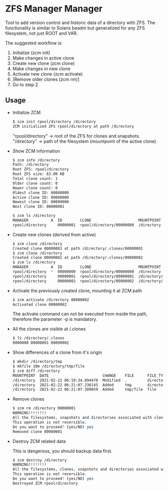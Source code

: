 # ZFS Manager Manager

Tool to add version control and historic data of a directory with ZFS. The functionality is similar to Solaris beadm but generalized for any ZFS filesystem, not just ROOT and VAR.

The suggested workflow is:
1. Initialize (zcm init)
2. Make changes in active clone
3. Create new clone (zcm clone)
4. Make changes in new clone
5. Activate new clone (zcm activate)
6. [Remove older clones (zcm rm)]
7. Go to step 2

## Usage

- Initialize ZCM

    ```bash
    $ zcm init rpool/directory /directory
    ZCM initialized ZFS rpool/directory at path /directory
    ```

    "rpool/directory" -> root of the ZFS for clones and snapshots.
    "/directory" -> path of the filesystem (mountpoint of the active clone).


- Show ZCM information

    ```bash
    $ zcm info /directory
    Path: /directory
    Root ZFS: rpool/directory
    Root ZFS size: 63.00 KB
    Total clone count: 1
    Older clone count: 0
    Newer clone count: 0
    Oldest clone ID: 00000000
    Active clone ID: 00000000
    Newest clone ID: 00000000
    Next clone ID: 00000001

    $ zcm ls /directory
    MANAGER          A  ID        CLONE                     MOUNTPOINT  ORIGIN    DATE                 SIZE    
    rpool/directory     00000001  rpool/directory/00000000  /directory            2021-02-16 10:46:59  32.00 KB
    ```

- Create new clones (derived from active)

    ```bash
    $ zcm clone /directory
    Created clone 00000001 at path /directory/.clones/00000001
    $ zcm clone /directory
    Created clone 00000002 at path /directory/.clones/00000002
    $ zcm ls /directory
    MANAGER          A  ID        CLONE                     MOUNTPOINT                   ORIGIN    DATE                 SIZE    
    rpool/directory  *  00000000  rpool/directory/00000000  /directory                             2021-02-20 06:51:14  32.00 KB
    rpool/directory     00000001  rpool/directory/00000001  /directory/.clones/00000001  00000000  2021-02-20 06:57:01  18.00 KB
    rpool/directory     00000002  rpool/directory/00000002  /directory/.clones/00000002  00000000  2021-02-20 06:57:02  18.00 KB
    ```

- Activate the previously created clone, mounting it at ZCM path 

    ```bash
    $ zcm activate /directory 00000002
    Activated clone 00000002
    ```

    The activate command can not be executed from inside the path, therefore the parameter -p <path> is mandatory.  

- All the clones are visible at <path>/.clones

    ```bash
    $ ls /directory/.clones
    0000000 00000001 00000002
    ```


- Show differences of a clone from it's origin

    ```bash
    $ mkdir /directory/tmp
    $ mkfile 10m /directory/tmp/file
    $ zcm diff /directory
    MOUNTPOINT  DATE                        CHANGE    FILE      FILE_TYPE
    /directory  2021-02-22 06:19:34.094470  Modified  .         directory
    /directory  2021-02-22 06:21:07.236145  Added     tmp       directory
    /directory  2021-02-22 06:21:07.309059  Added     tmp/file  file     
    ```


- Remove clones

    ```bash
    $ zcm rm /directory 00000001
    WARNING!!!!!!!!
    All the filesystems, snapshots and directories associated with clone 00000001 will be permanently deleted.
    This operation is not reversible.
    Do you want to proceed? (yes/NO) yes
    Removed clone 00000001
    ```


- Destroy ZCM related data

    This is dangerous, you should backup data first.

    ```bash
    $ zcm destroy /directory
    WARNING!!!!!!!!
    All the filesystems, clones, snapshots and directories associated with rpool/directory will be permanently deleted.
    This operation is not reversible.
    Do you want to proceed? (yes/NO) yes
    Destroyed ZCM rpool/directory
    ```
